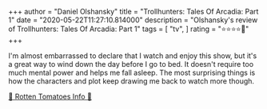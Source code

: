 +++
author = "Daniel Olshansky"
title = "Trollhunters: Tales Of Arcadia: Part 1"
date = "2020-05-22T11:27:10.814000"
description = "Olshansky's review of Trollhunters: Tales Of Arcadia: Part 1"
tags = [
    "tv",
]
rating = "⭐⭐⭐⭐🌟"
+++

I'm almost embarrassed to declare that I watch and enjoy this show, but it's a great way to wind down the day before I go to bed. It doesn't require too much mental power and helps me fall asleep. The most surprising things is how the characters and plot keep drawing me back to watch more though.

[🍅 Rotten Tomatoes Info 🍅](https://www.rottentomatoes.com//tv/trollhunters/s01)